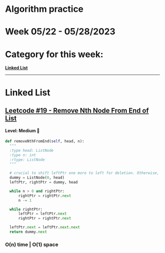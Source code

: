 # Algorithm practice

# Week 05/22 - 05/28/2023


# Category for this week:
**[Linked List](#linked-list)**<br>

---

# Linked List

## [Leetcode #19 - Remove Nth Node From End of List](https://leetcode.com/problems/remove-nth-node-from-end-of-list/)

#### Level: Medium 📘

```python
def removeNthFromEnd(self, head, n):
  """
  :type head: ListNode
  :type n: int
  :rtype: ListNode
  """

  # crucial to shift leftPtr one more to left for deletion. Otherwise, leftPtr will end up on deleted node; we want to be on one node before it
  dummy = ListNode(0, head)
  leftPtr, rightPtr = dummy, head

  while n > 0 and rightPtr:
      rightPtr = rightPtr.next
      n -= 1

  while rightPtr:
      leftPtr = leftPtr.next
      rightPtr = rightPtr.next

  leftPtr.next = leftPtr.next.next
  return dummy.next
```

### O(n) time | O(1) space
